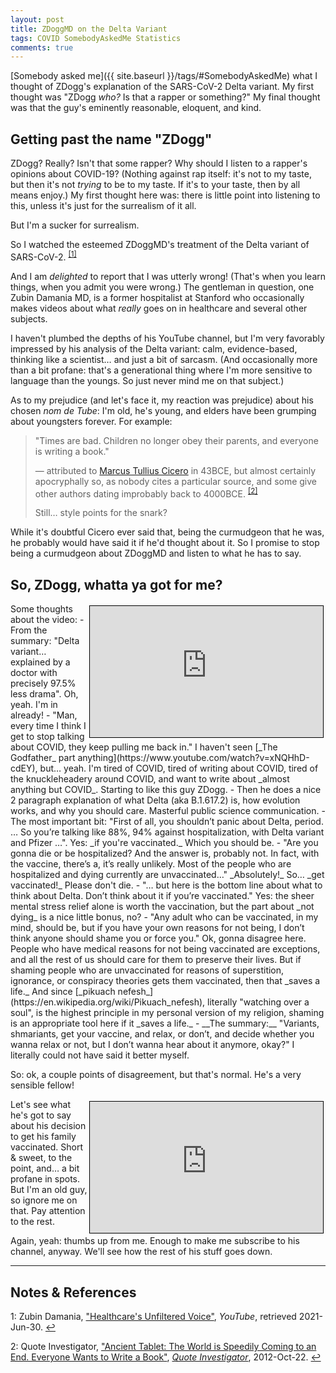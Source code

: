 ```yaml
---
layout: post
title: ZDoggMD on the Delta Variant
tags: COVID SomebodyAskedMe Statistics
comments: true
---
```


[Somebody asked me]({{ site.baseurl }}/tags/#SomebodyAskedMe) what I thought of ZDogg's
explanation of the SARS-CoV-2 Delta variant.  My first thought was "ZDogg _who?_  Is that a
rapper or something?"  My final thought was that the guy's eminently reasonable, eloquent,
and kind.  


## Getting past the name "ZDogg"  

ZDogg?  Really?  Isn't that some rapper?  Why should I listen to a rapper's opinions about
COVID-19?  (Nothing against rap itself: it's not to my taste, but then it's not _trying_ to
be to my taste.  If it's to your taste, then by all means enjoy.)  My first thought
here was: there is little point into listening to this, unless it's just for the surrealism
of it all.  

But I'm a sucker for surrealism.  

So I watched the esteemed ZDoggMD's treatment of the Delta variant of 
SARS-CoV-2. <sup id="fn1a">[[1]](#fn1)</sup>  

And I am _delighted_ to report that I was utterly wrong!  (That's when you learn things,
when you admit you were wrong.)  The gentleman in question, one Zubin Damania MD, is a
former hospitalist at Stanford who occasionally makes videos about what _really_ goes on
in healthcare and several other subjects.  

I haven't plumbed the depths of his YouTube channel, but I'm very favorably impressed by
his analysis of the Delta variant: calm, evidence-based, thinking like a scientist&hellip;
and just a bit of sarcasm.  (And occasionally more than a bit profane: that's a generational thing
where I'm more sensitive to language than the youngs.  So just never mind me on that subject.)

As to my prejudice (and let's face it, my reaction was prejudice) about his chosen 
_nom de Tube_: I'm old, he's young, and elders have been grumping about youngsters
forever.  For example:  

> "Times are bad. Children no longer obey their parents, and everyone is writing a book."  
>  
> &mdash; attributed to [Marcus Tullius Cicero](https://en.wikipedia.org/wiki/Cicero) in 43BCE, but
> almost certainly apocryphally so, as nobody cites a particular source, and some give
> other authors dating improbably back to 4000BCE. <sup id="fn2a">[[2]](#fn2)</sup>  
>  
> Still&hellip; style points for the snark?  

While it's doubtful Cicero ever said that, being the curmudgeon that he was, he probably
would have said it if he'd thought about it.  So I promise to stop being a curmudgeon
about ZDoggMD and listen to what he has to say.  


## So, ZDogg, whatta ya got for me?  

<iframe width="373" height="210" src="https://www.youtube.com/embed/l2mgKP8SDFI" allow="accelerometer; encrypted-media; gyroscope; picture-in-picture" allowfullscreen style="float: right; margin: 3px 3px 3px 3px; border: 1px solid #000000;"></iframe>
Some thoughts about the video:  
- From the summary: "Delta variant&hellip; explained by a doctor with precisely 97.5% less
  drama".  Oh, yeah.  I'm in already!  
- "Man, every time I think I get to stop talking about COVID, they keep pulling me back
  in."  I haven't seen [_The Godfather_ part anything](https://www.youtube.com/watch?v=xNQHhD-cdEY), 
  but&hellip; yeah.  I'm tired of COVID, tired of writing about COVID, tired of the
  knuckleheadery around COVID, and want to write about _almost anything but COVID_.
  Starting to like this guy ZDogg.  
- Then he does a nice 2 paragraph explanation of what Delta (aka B.1.617.2) is, how
  evolution works, and why you should care.  Masterful public science communication.  
- The most important bit: "First of all, you shouldn’t panic about Delta, period. &hellip;
  So you’re talking like 88%, 94% against hospitalization, with Delta variant and Pfizer
  &hellip;".  Yes: _if you're vaccinated._  Which you should be.  
- "Are you gonna die or be hospitalized? And the answer is, probably not. In fact, with
  the vaccine, there’s a, it’s really unlikely. Most of the people who are hospitalized
  and dying currently are unvaccinated&hellip;" _Absolutely!_  So&hellip; _get
  vaccinated!_  Please don't die.  
- "&hellip; but here is the bottom line about what to think about Delta. Don’t think about
  it if you’re vaccinated."  Yes: the sheer mental stress relief alone is worth the
  vaccination, but the part about _not dying_ is a nice little bonus, no?  
- "Any adult who can be vaccinated, in my mind, should be, but if you have your own
  reasons for not being, I don’t think anyone should shame you or force you."  Ok, gonna
  disagree here.  People who have medical reasons for not being vaccinated are exceptions,
  and all the rest of us should care for them to preserve their lives.  But if shaming
  people who are unvaccinated for reasons of superstition, ignorance, or conspiracy
  theories  gets them vaccinated, then that _saves a life._  And since 
  [_pikuach nefesh_](https://en.wikipedia.org/wiki/Pikuach_nefesh), literally "watching
  over a soul", is the highest principle in my personal version of my religion, shaming is
  an appropriate tool here if it _saves a life._  
- __The summary:__ "Variants, shmariants, get your vaccine, and relax, or don’t, and
  decide whether you wanna relax or not, but I don’t wanna hear about it anymore, okay?"
  I literally could not have said it better myself.  
  
So: ok, a couple points of disagreement, but that's normal.  He's a very sensible fellow!  

<iframe width="373" height="210" src="https://www.youtube.com/embed/QqEyP373BcU" allow="accelerometer; encrypted-media; gyroscope; picture-in-picture" allowfullscreen  style="float: right; margin: 3px 3px 3px 3px; border: 1px solid #000000;"></iframe>
Let's see what he's got to say about his decision to get his family vaccinated.  Short
&amp; sweet, to the point, and&hellip; a bit profane in spots.  But I'm an old guy, so
ignore me on that.  Pay attention to the rest.  

Again, yeah: thumbs up from me.  Enough to make me subscribe to his channel, anyway.
We'll see how the rest of his stuff goes down.  

---

## Notes &amp; References  

<!--
<sup id="fn1a">[[1]](#fn1)</sup>
<a id="fn1">1</a>: [↩](#fn1a)  
-->

<a id="fn1">1</a>: Zubin Damania, ["Healthcare's Unfiltered Voice"](https://www.youtube.com/c/ZDoggMD), _YouTube_, retrieved 2021-Jun-30. [↩](#fn1a)  

<a id="fn2">2</a>: Quote Investigator, ["Ancient Tablet: The World is Speedily Coming to an End. Everyone Wants to Write a Book"](https://quoteinvestigator.com/2012/10/22/world-end/), [_Quote Investigator_](https://quoteinvestigator.com/), 2012-Oct-22. [↩](#fn2a)  
